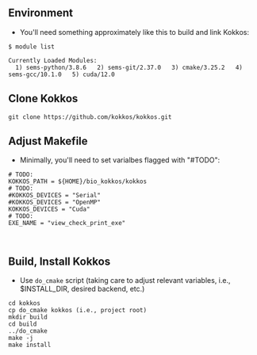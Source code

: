 ## Environment

- You'll need something approximately like this to build and link Kokkos:

```
$ module list

Currently Loaded Modules:
  1) sems-python/3.8.6   2) sems-git/2.37.0   3) cmake/3.25.2   4) sems-gcc/10.1.0   5) cuda/12.0

```

## Clone Kokkos

```
git clone https://github.com/kokkos/kokkos.git

```

## Adjust Makefile
- Minimally, you'll need to set varialbes flagged with "#TODO":

```
# TODO:
KOKKOS_PATH = ${HOME}/bio_kokkos/kokkos
# TODO:
#KOKKOS_DEVICES = "Serial"
#KOKKOS_DEVICES = "OpenMP"
KOKKOS_DEVICES = "Cuda"
# TODO:
EXE_NAME = "view_check_print_exe"



```


## Build, Install Kokkos

- Use `do_cmake` script (taking care to adjust relevant variables, i.e.,
  $INSTALL_DIR, desired backend, etc.)

```
cd kokkos
cp do_cmake kokkos (i.e., project root)
mkdir build
cd build
../do_cmake
make -j
make install
```


